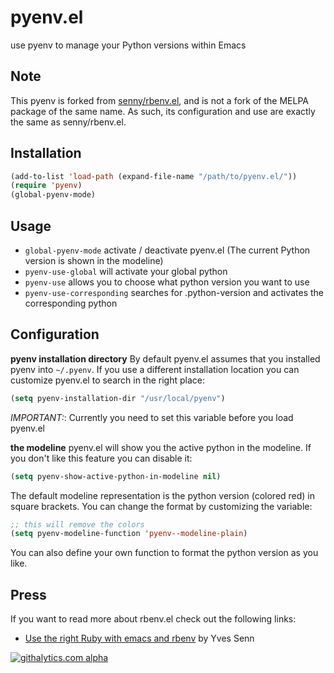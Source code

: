 pyenv.el
========

use pyenv to manage your Python versions within Emacs


Note
----

This pyenv is forked from
[senny/rbenv.el](https://github.com/senny/rbenv.el), and is not a fork of
the MELPA package of the same name. As such, its configuration and use
are exactly the same as senny/rbenv.el.



Installation
------------

```lisp
(add-to-list 'load-path (expand-file-name "/path/to/pyenv.el/"))
(require 'pyenv)
(global-pyenv-mode)
```

Usage
-----

* `global-pyenv-mode` activate / deactivate pyenv.el (The current Python version is shown in the modeline)
* `pyenv-use-global` will activate your global python
* `pyenv-use` allows you to choose what python version you want to use
* `pyenv-use-corresponding` searches for .python-version and activates
  the corresponding python

Configuration
-------------

**pyenv installation directory**
By default pyenv.el assumes that you installed pyenv into
`~/.pyenv`. If you use a different installation location you can
customize pyenv.el to search in the right place:

```lisp
(setq pyenv-installation-dir "/usr/local/pyenv")
```

*IMPORTANT:*: Currently you need to set this variable before you load pyenv.el

**the modeline**
pyenv.el will show you the active python in the modeline. If you don't
like this feature you can disable it:

```lisp
(setq pyenv-show-active-python-in-modeline nil)
```

The default modeline representation is the python version (colored red) in square
brackets. You can change the format by customizing the variable:

```lisp
;; this will remove the colors
(setq pyenv-modeline-function 'pyenv--modeline-plain)
```

You can also define your own function to format the python version as you like.

Press
-----

If you want to read more about rbenv.el check out the following links:

* [Use the right Ruby with emacs and rbenv](http://blog.senny.ch/blog/2013/02/11/use-the-right-ruby-with-emacs-and-rbenv/) by Yves Senn

[![githalytics.com alpha](https://cruel-carlota.pagodabox.com/f4c783738c250ce724df3c5b9753a786 "githalytics.com")](http://githalytics.com/senny/pyenv.el)

